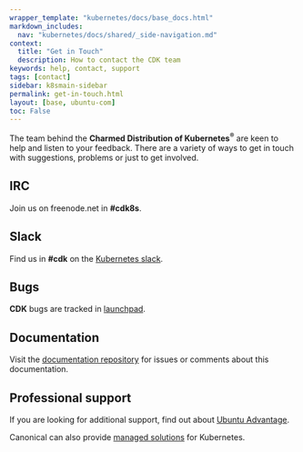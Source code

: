 ```yaml
---
wrapper_template: "kubernetes/docs/base_docs.html"
markdown_includes:
  nav: "kubernetes/docs/shared/_side-navigation.md"
context:
  title: "Get in Touch"
  description: How to contact the CDK team
keywords: help, contact, support
tags: [contact]
sidebar: k8smain-sidebar
permalink: get-in-touch.html
layout: [base, ubuntu-com]
toc: False
---
```


The team behind the **Charmed Distribution of Kubernetes<sup>&reg;</sup>** are
keen to help and listen to your feedback. There are a variety of ways to get in touch
with suggestions, problems or just to get involved.

## IRC

Join us on freenode.net in **#cdk8s**.

## Slack

Find us in **#cdk** on the [Kubernetes slack][slack].

## Bugs

**CDK** bugs  are tracked in [launchpad][lp].

## Documentation

Visit the [documentation repository][docs] for issues or comments about this documentation.

## Professional support

If you are looking for additional support, find out about [Ubuntu Advantage][support].

Canonical can also provide [managed solutions][managed] for Kubernetes.

<!-- LINKS -->

[docs]:  https://github.com/juju-solutions/kubernetes-docs
[lp]: https://bugs.launchpad.net/charmed-kubernetes
[support]: /support
[managed]: /kubernetes/managed
[slack]: http://slack.kubernetes.io/
